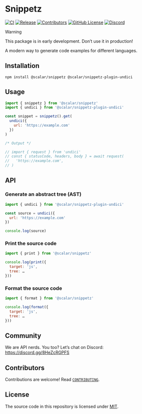 # Snippetz

[![CI](https://github.com/scalar/snippetz/actions/workflows/ci.yml/badge.svg)](https://github.com/scalar/snippetz/actions/workflows/ci.yml)
[![Release](https://github.com/scalar/snippetz/actions/workflows/release.yml/badge.svg)](https://github.com/scalar/snippetz/actions/workflows/release.yml)
[![Contributors](https://img.shields.io/github/contributors/scalar/snippetz)](https://github.com/scalar/snippetz/graphs/contributors)
[![GitHub License](https://img.shields.io/github/license/scalar/snippetz)](https://github.com/scalar/snippetz/blob/main/LICENSE)
[![Discord](https://img.shields.io/discord/1135330207960678410?style=flat&color=5865F2)](https://discord.gg/8HeZcRGPFS)

> [!WARNING]
> This package is in early development. Don’t use it in production!

A modern way to generate code examples for different languages.

## Installation

```
npm install @scalar/snippetz @scalar/snippetz-plugin-undici
```

## Usage

```js
import { snippetz } from '@scalar/snippetz'
import { undici } from '@scalar/snippetz-plugin-undici'

const snippet = snippetz().get(
  undici({
    url: 'https://example.com'
  })
)

/* Output */

// import { request } from 'undici'
// const { statusCode, headers, body } = await request(
//   'https://example.com',
// )
```

## API

### Generate an abstract tree (AST)

```js
import { undici } from '@scalar/snippetz-plugin-undici'

const source = undici({
  url: 'https://example.com'
})

console.log(source)
```

### Print the source code

```js
import { print } from '@scalar/snippetz'

console.log(print({
  target: 'js',
  tree: …
}))
```

### Format the source code

```js
import { format } from '@scalar/snippetz'

console.log(format({
  target: 'js',
  tree: …
}))
```

## Community

We are API nerds. You too? Let’s chat on Discord: <https://discord.gg/8HeZcRGPFS>

## Contributors

<!-- readme: collaborators,contributors -start -->
<!-- readme: collaborators,contributors -end -->

Contributions are welcome! Read [`CONTRIBUTING`](https://github.com/scalar/snippetz/blob/main/CONTRIBUTING).

## License

The source code in this repository is licensed under [MIT](https://github.com/scalar/snippetz/blob/main/LICENSE).